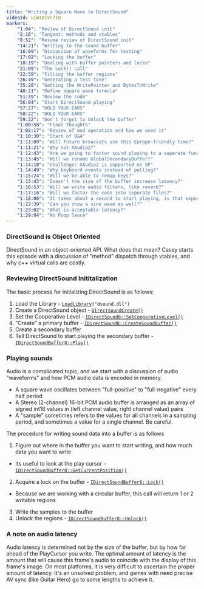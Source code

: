 ```yaml
---
title: "Writing a Square Wave to DirectSound"
videoId: uiW1D1Vc7IQ
markers:
    "1:04": "Review of DirectSound init"
    "2:16": "Tangent: methods and vtables"
    "8:52": "Resume review of DirectSound init"
    "14:21": "Writing to the sound buffer"
    "16:09": "Discussion of waveforms for testing"
    "17:02": "Locking the buffer"
    "18:19": "Dealing with buffer pointers and locks"
    "21:09": "The Lock() call"
    "22:59": "Filling the buffer regions"
    "26:49": "Generating a test tone"
    "35:28": "Getting the WritePointer and BytesToWrite"
    "48:21": "Refine square wave formula"
    "51:39": "Review the code"
    "56:04": "Start DirectSound playing"
    "57:27": "HOLD YOUR EARS"
    "58:22": "HOLD YOUR EARS"
    "59:22": "Don't forget to Unlock the buffer"
    "1:00:58": "Final Thoughts"
    "1:02:17": "Review of mod operation and how we used it"
    "1:10:30": "Start of Q&A"
    "1:11:09": "Will future broacasts use this Europe-friendly time?"
    "1:11:21": "Why not XAudio2?"
    "1:12:43": "Are we going to factor sound playing to a seperate function?"
    "1:13:45": "Will we rename GlobalSecondaryBuffer?"
    "1:14:10": "Challenge: XAudio2 is supported on XP"
    "1:14:49": "Why keyboard events instead of polling?"
    "1:15:24": "Will we be able to remap keys?"
    "1:15:43": "Doesn't the size of the buffer increase latency?"
    "1:16:53": "Will we write audio filters, like reverb?"
    "1:17:16": "Will we factor the code into seperate files?"
    "1:18:06": "It takes about a second to start playing, is that expected?"
    "1:22:39": "Can you show a sine wave as well?"
    "1:23:02": "What is acceptable latency?"
    "1:29:04": "No Poop Sauce"
---
```


### DirectSound is Object Oriented

DirectSound in an object-oriented API. What does that mean? Casey starts this episode with a discussion of "method"
dispatch through vtables, and why c++ virtual calls are costly.

### Reviewing DirectSound Inititalization

The basic process for initializing DirectSound is as follows:

1. Load the Library - [`LoadLibrary`](http://msdn.microsoft.com/en-us/library/ms684175.aspx)`("dsound.dll")`
2. Create a DirectSound object - [`DirectSoundCreate()`](http://msdn.microsoft.com/en-us/library/microsoft.directx_sdk.reference.directsoundcreate8.aspx)
3. Set the Cooperative Level - [`IDirectSound8::SetCooperativeLevel()`](http://msdn.microsoft.com/en-us/library/microsoft.directx_sdk.idirectsound8.idirectsound8.setcooperativelevel.aspx)
4. "Create" a primary buffer - [`IDirectSound8::CreateSoundBuffer()`](http://msdn.microsoft.com/en-us/library/microsoft.directx_sdk.idirectsound8.idirectsound8.createsoundbuffer.aspx)
5. Create a secondary buffer
6. Tell DirectSound to start playing the secondary buffer - [`IDirectSoundBuffer8::Play()`](http://msdn.microsoft.com/en-us/library/microsoft.directx_sdk.idirectsoundbuffer8.idirectsoundbuffer8.play.aspx)

### Playing sounds

Audio is a complicated topic, and we start with a discussion of audio "waveforms" and how PCM audio data is encoded in
memory.

- A square wave oscillates between "full-positive" to "full-negative" every half period
- A Stereo (2-channel) 16-bit PCM audio buffer is arranged as an array of signed int16 values in (left channel value,
  right channel value) pairs
- A "sample" sometimes refers to the values for all channels in a sampling period, and sometimes a value for a single
  channel. Be careful.

The procedure for writing sound data into a buffer is as follows

1. Figure out where in the buffer you want to start writing, and how much data you want to write
  - Its useful to look at the play cursor - [`IDirectSoundBuffer8::GetCurrentPosition()`](http://msdn.microsoft.com/en-us/library/microsoft.directx_sdk.idirectsoundbuffer8.idirectsoundbuffer8.getcurrentposition.aspx)
2. Acquire a lock on the buffer - [`IDirectSoundBuffer8::Lock()`](http://msdn.microsoft.com/en-us/library/microsoft.directx_sdk.idirectsoundbuffer8.idirectsoundbuffer8.unlock.aspx)
  - Because we are working with a circular buffer, this call will return 1 or 2 writable regions
3. Write the samples to the buffer
4. Unlock the regions - [`IDirectSoundBuffer8::Unlock()`](http://msdn.microsoft.com/en-us/library/microsoft.directx_sdk.idirectsoundbuffer8.idirectsoundbuffer8.unlock.aspx)

### A note on audio latency

Audio latency is determined not by the size of the buffer, but by how far ahead of the PlayCursor you write. The optimal
amount of latency is the amount that will cause this frame's audio to coincide with the display of this frame's image.
On most platforms, it is very difficult to ascertain the proper amount of latency. It's an unsolved problem, and games
with need precise AV sync (like Guitar Hero) go to some lengths to achieve it.
